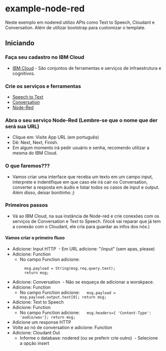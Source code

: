 # example-node-red
Neste exemplo em nodered utilizo APIs como Text to Speech, Cloudant e Conversation. Além de utilizar bootstrap para customizar o template.


## Iniciando 

### Faça seu cadastro no IBM Cloud

* [IBM Cloud](console.bluemix.net) - São conjuntos de ferramentas e serviços de infraestrutura e cognitivos.

### Crie os serviços e ferramentas
* [Speech to Text](https://console.bluemix.net/catalog/services/text-to-speech?taxonomyNavigation=apps) 
* [Conversation](https://console.bluemix.net/catalog/services/conversation?taxonomyNavigation=apps) 
* [Node-Red](https://console.bluemix.net/catalog/starters/node-red-starter?taxonomyNavigation=apps) 

### Abra o seu serviço Node-Red (Lembre-se que o nome que der será sua URL)

* Clique em: Visite App URL (em português)
* Dê: Next, Next, Finish.
* Em algum momento irá pedir usuário e senha, recomendo utilizar a mesma do IBM Cloud.

### O que faremos???

* Vamos criar uma interface que receba um texto em um campo input, interprete e indentifique em que caso ele irá cair no Conversation, converter a resposta em áudio e listar todos os casos de input e output. Além disso, deixar bonitinho ;)

### Primeiros passos

* Vá ao IBM Cloud, na sua instância de Node-red e crie conexões com os serviços de Conversation e Text to Speech. (Você vai reparar que já tem a conexão com o Cloudant, ele cria para guardar as infos dos nós.)

#### Vamos criar o primeiro fluxo
* Adicione: Input HTTP
  - Em URL adicione: "/input" (sem apas, please)
* Adicione: Function
  - No campo Function adicione: 
    ```
      msg.payload = String(msg.req.query.text);
      return msg;
    ```
* Adicione: Conversation
  - Não se esqueça de adicionar a worskpace.
* Adicione: Function
  - No campo Function adicione:
    ```
    msg.payload = msg.payload.output.text[0];
    return msg;
    ```
* Adicione: Text to Speech
* Adicione: Function
  - No campo Function adicione:
    ```
    msg.headers={ 'Content-Type': 'audio/wav'};
    return msg;
    ```
* Adicione um response HTTP
* Volte ao nó de conversation e adicione: Function
* Adicione: Cloudant Out
  - Informe o database: nodered (ou se preferir crie outro)
  - Selecione a opção insert
